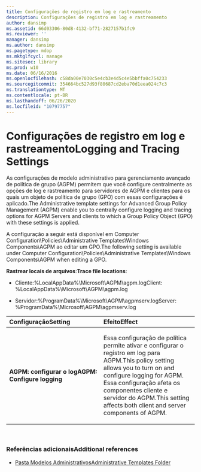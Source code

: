 ```yaml
---
title: Configurações de registro em log e rastreamento
description: Configurações de registro em log e rastreamento
author: dansimp
ms.assetid: 66d03306-80d8-4132-bf71-2827157b1fc9
ms.reviewer: ''
manager: dansimp
ms.author: dansimp
ms.pagetype: mdop
ms.mktglfcycl: manage
ms.sitesec: library
ms.prod: w10
ms.date: 06/16/2016
ms.openlocfilehash: c58da00e7030c5e4cb3e4d5c4e5bbffa0c754233
ms.sourcegitcommit: 354664bc527d93f80687cd2eba70d1eea024c7c3
ms.translationtype: MT
ms.contentlocale: pt-BR
ms.lasthandoff: 06/26/2020
ms.locfileid: "10797757"
---
```

# <span data-ttu-id="d6685-103">Configurações de registro em log e rastreamento</span><span class="sxs-lookup"><span data-stu-id="d6685-103">Logging and Tracing Settings</span></span>


<span data-ttu-id="d6685-104">As configurações de modelo administrativo para gerenciamento avançado de política de grupo (AGPM) permitem que você configure centralmente as opções de log e rastreamento para servidores de AGPM e clientes para os quais um objeto de política de grupo (GPO) com essas configurações é aplicado.</span><span class="sxs-lookup"><span data-stu-id="d6685-104">The Administrative template settings for Advanced Group Policy Management (AGPM) enable you to centrally configure logging and tracing options for AGPM Servers and clients to which a Group Policy Object (GPO) with these settings is applied.</span></span>

<span data-ttu-id="d6685-105">A configuração a seguir está disponível em Computer Configuration\\Policies\\Administrative Templates\\Windows Components\\AGPM ao editar um GPO.</span><span class="sxs-lookup"><span data-stu-id="d6685-105">The following setting is available under Computer Configuration\\Policies\\Administrative Templates\\Windows Components\\AGPM when editing a GPO.</span></span>

<span data-ttu-id="d6685-106">**Rastrear locais de arquivos**:</span><span class="sxs-lookup"><span data-stu-id="d6685-106">**Trace file locations**:</span></span>

-   <span data-ttu-id="d6685-107">Cliente:%LocalAppData%\\Microsoft\\AGPM\\agpm.log</span><span class="sxs-lookup"><span data-stu-id="d6685-107">Client: %LocalAppData%\\Microsoft\\AGPM\\agpm.log</span></span>

-   <span data-ttu-id="d6685-108">Servidor:%ProgramData%\\Microsoft\\AGPM\\agpmserv.log</span><span class="sxs-lookup"><span data-stu-id="d6685-108">Server: %ProgramData%\\Microsoft\\AGPM\\agpmserv.log</span></span>

<table>
<colgroup>
<col width="50%" />
<col width="50%" />
</colgroup>
<thead>
<tr class="header">
<th align="left"><span data-ttu-id="d6685-109">Configuração</span><span class="sxs-lookup"><span data-stu-id="d6685-109">Setting</span></span></th>
<th align="left"><span data-ttu-id="d6685-110">Efeito</span><span class="sxs-lookup"><span data-stu-id="d6685-110">Effect</span></span></th>
</tr>
</thead>
<tbody>
<tr class="odd">
<td align="left"><p><strong><span data-ttu-id="d6685-111">AGPM: configurar o log</span><span class="sxs-lookup"><span data-stu-id="d6685-111">AGPM: Configure logging</span></span></strong></p></td>
<td align="left"><p><span data-ttu-id="d6685-112">Essa configuração de política permite ativar e configurar o registro em log para AGPM.</span><span class="sxs-lookup"><span data-stu-id="d6685-112">This policy setting allows you to turn on and configure logging for AGPM.</span></span> <span data-ttu-id="d6685-113">Essa configuração afeta os componentes cliente e servidor do AGPM.</span><span class="sxs-lookup"><span data-stu-id="d6685-113">This setting affects both client and server components of AGPM.</span></span></p></td>
</tr>
</tbody>
</table>

 

### <span data-ttu-id="d6685-114">Referências adicionais</span><span class="sxs-lookup"><span data-stu-id="d6685-114">Additional references</span></span>

-   [<span data-ttu-id="d6685-115">Pasta Modelos Administrativos</span><span class="sxs-lookup"><span data-stu-id="d6685-115">Administrative Templates Folder</span></span>](administrative-templates-folder-agpm40.md)

 

 





